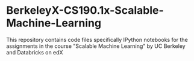 # BerkeleyX-CS190.1x-Scalable-Machine-Learning
This repository contains code files specifically IPython notebooks for the assignments in the course "Scalable Machine Learning" by UC Berkeley and Databricks on edX
